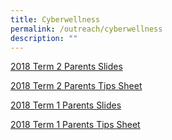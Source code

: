 ```yaml
---
title: Cyberwellness
permalink: /outreach/cyberwellness
description: ""
---
```

[2018 Term 2 Parents Slides](/files/2018-T2-Parents-Slides.pdf)

[2018 Term 2 Parents Tips Sheet](/files/2018-T2-Parents-Tip-Sheet.pdf)

[2018 Term 1 Parents Slides](/files/2018-T1-Parents-Slide.pdf)

[2018 Term 1 Parents Tips Sheet](/files/2018-T1-Parents-Tip-Sheet.pdf)